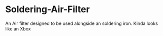 # Soldering-Air-Filter
An Air filter designed to be used alongside an soldering iron. Kinda looks like an Xbox 
